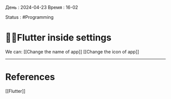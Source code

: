 День : 2024-04-23 
Время : 16-02

Status : #Programming  


# 👨‍💻Flutter inside settings

We can:
[[Change the name of app]]
[[Change the icon of app]]


---
# References

[[Flutter]]